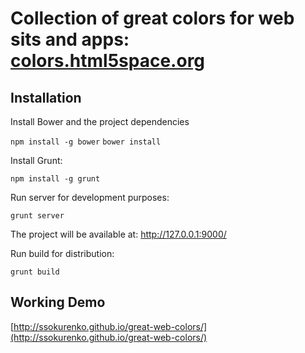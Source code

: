 # Collection of great colors for web sits and apps: [colors.html5space.org](http://colors.html5space.org/)

## Installation

Install Bower and the project dependencies

`npm install -g bower`
`bower install`


Install Grunt:

`npm install -g grunt`

Run server for development purposes:

`grunt server`

The project will be available at: http://127.0.0.1:9000/

Run build for distribution:

`grunt build`

## Working Demo

[http://ssokurenko.github.io/great-web-colors/](http://ssokurenko.github.io/great-web-colors/)